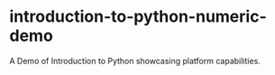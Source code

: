 # introduction-to-python-numeric-demo
A Demo of Introduction to Python showcasing platform capabilities.
